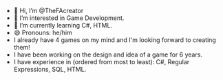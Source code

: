 - 👋 Hi, I’m @TheFAcreator
- 👀 I’m interested in Game Development.
- 🌱 I’m currently learning C#, HTML.
- 😄 Pronouns: he/him
- I already have 4 games on my mind and I'm looking forward to creating them!
- I have been working on the design and idea of a game for 6 years.
- I have experience in (ordered from most to least): C#, Regular Expressions, SQL, HTML.
